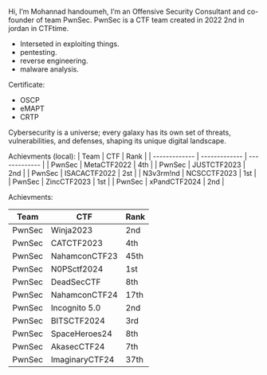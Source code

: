 Hi, I’m Mohannad handoumeh, I’m an Offensive Security Consultant and co-founder of team PwnSec. PwnSec is a CTF team created in 2022 2nd in jordan in CTFtime.
- Interseted in exploiting things.
- pentesting.
- reverse engineering.
- malware analysis.

Certificate:
- OSCP
- eMAPT
- CRTP

Cybersecurity is a universe; every galaxy has its own set of threats, vulnerabilities, and defenses, shaping its unique digital landscape.

Achievments (local):
|     Team      |      CTF      |     Rank      |
| ------------- | ------------- | ------------- |
|     PwnSec    |  MetaCTF2022  |      4th      |
|     PwnSec    |  JUSTCTF2023  |      2nd      |
|     PwnSec    |  ISACACTF2022 |      2st      |
|     N3v3rm!nd |  NCSCCTF2023  |      1st      |
|     PwnSec    |  ZincCTF2023  |      1st      |
|     PwnSec    |  xPandCTF2024 |      2nd      |

Achievments:

|      Team     |      CTF      |      Rank     |
| ------------- | ------------- | ------------- |
|     PwnSec    |   Winja2023   |      2nd      |
|     PwnSec    |   CATCTF2023  |      4th      |
|     PwnSec    | NahamconCTF23 |      45th     |
|     PwnSec    |  N0PSctf2024  |      1st      |
|     PwnSec    |  DeadSecCTF   |      8th      |
|     PwnSec    | NahamconCTF24 |      17th     |
|     PwnSec    | Incognito 5.0 |      2nd      |
|     PwnSec    | BITSCTF2024   |      3rd      |
|     PwnSec    | SpaceHeroes24 |      8th      |
|     PwnSec    |  AkasecCTF24  |      7th      |
|     PwnSec    | ImaginaryCTF24|      37th     |


<!---
TK757567/TK757567 is a ✨ special ✨ repository because its `README.md` (this file) appears on your GitHub profile.
You can click the Preview link to take a look at your changes.
--->
